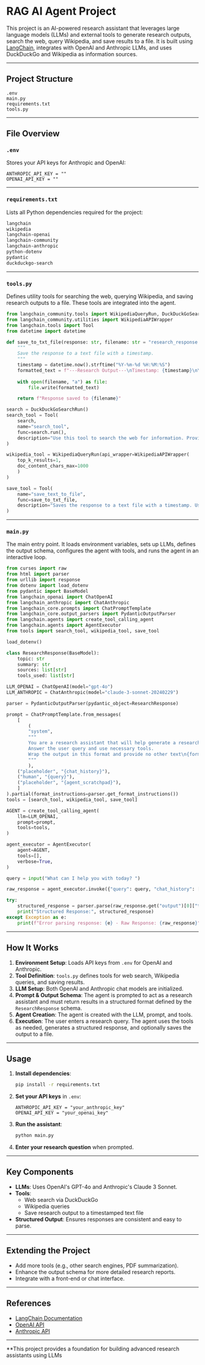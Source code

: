 # RAG AI Agent Project

This project is an AI-powered research assistant that leverages large language models (LLMs) and external tools to generate research outputs, search the web, query Wikipedia, and save results to a file. It is built using [LangChain](https://python.langchain.com/), integrates with OpenAI and Anthropic LLMs, and uses DuckDuckGo and Wikipedia as information sources.

---

## Project Structure

```
.env
main.py
requirements.txt
tools.py
```

---

## File Overview

### `.env`

Stores your API keys for Anthropic and OpenAI:

```properties
ANTHROPIC_API_KEY = ""  
OPENAI_API_KEY = ""
```

---

### `requirements.txt`

Lists all Python dependencies required for the project:

```txt
langchain
wikipedia
langchain-openai
langchain-community
langchain-anthropic
python-dotenv
pydantic
duckduckgo-search
```

---

### `tools.py`

Defines utility tools for searching the web, querying Wikipedia, and saving research outputs to a file. These tools are integrated into the agent.

```python
from langchain_community.tools import WikipediaQueryRun, DuckDuckGoSearchRun
from langchain_community.utilities import WikipediaAPIWrapper
from langchain.tools import Tool
from datetime import datetime

def save_to_txt_file(response: str, filename: str = "research_response.txt"):
    """
    Save the response to a text file with a timestamp.
    """
    timestamp = datetime.now().strftime("%Y-%m-%d %H:%M:%S")
    formatted_text = f"---Research Output---\nTimestamp: {timestamp}\n\n{response}\n\n"
    
    with open(filename, "a") as file:
        file.write(formatted_text)

    return f"Response saved to {filename}"

search = DuckDuckGoSearchRun()
search_tool = Tool(
    search,
    name="search_tool",
    func=search.run(),
    description="Use this tool to search the web for information. Provide a query string to get relevant results.",
)

wikipedia_tool = WikipediaQueryRun(api_wrapper=WikipediaAPIWrapper(
    top_k_results=1,
    doc_content_chars_max=1000
    )
)

save_tool = Tool(
    name="save_text_to_file",
    func=save_to_txt_file,
    description="Saves the response to a text file with a timestamp. Use this tool to save the research output.",
)
```

---

### `main.py`

The main entry point. It loads environment variables, sets up LLMs, defines the output schema, configures the agent with tools, and runs the agent in an interactive loop.

```python
from curses import raw
from html import parser
from urllib import response
from dotenv import load_dotenv
from pydantic import BaseModel
from langchain_openai import ChatOpenAI
from langchain_anthropic import ChatAnthropic
from langchain_core.prompts import ChatPromptTemplate
from langchain_core.output_parsers import PydanticOutputParser
from langchain.agents import create_tool_calling_agent
from langchain.agents import AgentExecutor
from tools import search_tool, wikipedia_tool, save_tool

load_dotenv()

class ResearchResponse(BaseModel):
    topic: str
    summary: str
    sources: list[str]
    tools_used: list[str]

LLM_OPENAI = ChatOpenAI(model="gpt-4o")
LLM_ANTHROPIC = ChatAnthropic(model="claude-3-sonnet-20240229")

parser = PydanticOutputParser(pydantic_object=ResearchResponse)

prompt = ChatPromptTemplate.from_messages(
    [
        (
        "system",
        """
        You are a research assistant that will help generate a research paper, along with the proper citations.
        Answer the user query and use necessary tools.
        Wrap the output in this format and provide no other text\n{format_instructions}
        """
        ),
    ("placeholder", "{chat_history}"),
    ("human", "{query}"),
    ("placeholder", "{agent_scratchpad}"),
    ]
).partial(format_instructions=parser.get_format_instructions())
tools = [search_tool, wikipedia_tool, save_tool]

AGENT = create_tool_calling_agent(
    llm=LLM_OPENAI,
    prompt=prompt,
    tools=tools,
)

agent_executor = AgentExecutor(
    agent=AGENT,
    tools=[],
    verbose=True,
)

query = input("What can I help you with today? ")

raw_response = agent_executor.invoke({"query": query, "chat_history": []})

try:
    structured_response = parser.parse(raw_response.get("output")[0]["text"])
    print("Structured Response:", structured_response)
except Exception as e:
    print(f"Error parsing response: {e} - Raw Response: {raw_response}")
```

---

## How It Works

1. **Environment Setup**: Loads API keys from `.env` for OpenAI and Anthropic.
2. **Tool Definition**: `tools.py` defines tools for web search, Wikipedia queries, and saving results.
3. **LLM Setup**: Both OpenAI and Anthropic chat models are initialized.
4. **Prompt & Output Schema**: The agent is prompted to act as a research assistant and must return results in a structured format defined by the `ResearchResponse` schema.
5. **Agent Creation**: The agent is created with the LLM, prompt, and tools.
6. **Execution**: The user enters a research query. The agent uses the tools as needed, generates a structured response, and optionally saves the output to a file.

---

## Usage

1. **Install dependencies**:
    ```sh
    pip install -r requirements.txt
    ```

2. **Set your API keys** in `.env`:
    ```
    ANTHROPIC_API_KEY = "your_anthropic_key"
    OPENAI_API_KEY = "your_openai_key"
    ```

3. **Run the assistant**:
    ```sh
    python main.py
    ```

4. **Enter your research question** when prompted.

---

## Key Components

- **LLMs**: Uses OpenAI's GPT-4o and Anthropic's Claude 3 Sonnet.
- **Tools**: 
    - Web search via DuckDuckGo
    - Wikipedia queries
    - Save research output to a timestamped text file
- **Structured Output**: Ensures responses are consistent and easy to parse.

---

## Extending the Project

- Add more tools (e.g., other search engines, PDF summarization).
- Enhance the output schema for more detailed research reports.
- Integrate with a front-end or chat interface.

---

## References

- [LangChain Documentation](https://python.langchain.com/)
- [OpenAI API](https://platform.openai.com/docs/)
- [Anthropic API](https://docs.anthropic.com/claude/docs/overview)

---

**This project provides a foundation for building advanced research assistants using LLMs

